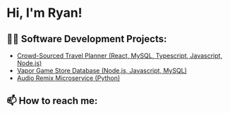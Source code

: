 <h1>Hi, I'm Ryan!</h1>

<h2>👨‍💻 Software Development Projects:</h2>

- [Crowd-Sourced Travel Planner (React, MySQL, Typescript, Javascript, Node.js)](https://github.com/villafla/cs461_travel_planner)
- [Vapor Game Store Database (Node.js, Javascript, MySQL)](https://github.com/rdivino/CS340_GameStore)
- [Audio Remix Microservice (Python)](https://github.com/rdivino/CS361-remix-microservice)

<h2>📫 How to reach me:</h2>



<!--
**rdivino/rdivino* is a ✨ _special_ ✨ repository because its `README.md` (this file) appears on your GitHub profile.

Here are some ideas to get you started:

- 🔭 I’m currently working on ...
- 🌱 I’m currently learning ...
- 👯 I’m looking to collaborate on ...
- 🤔 I’m looking for help with ...
- 💬 Ask me about ...
- 📫 How to reach me: ...
- 😄 Pronouns: ...
- ⚡ Fun fact: ...
-->
